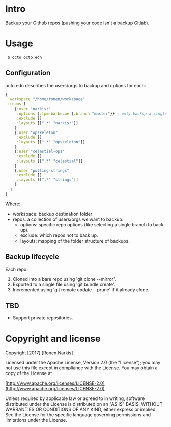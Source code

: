 # Intro

Backup your Github repos (pushing your code isn't a backup [Gitlab](https://about.gitlab.com/2017/02/10/postmortem-of-database-outage-of-january-31/)).

# Usage

```bash
 $ octo octo.edn
```

## Configuration
octo.edn describes the users/orgs to backup and options for each:

```clojure
{
 :workspace "/home/ronen/workspace"
 :repos [
    {:user "narkisr"
     :options {:fpm-barbecue {:branch "master"}} ; only backup a single branch
     :exclude []
     :layouts [[".*" "narkisr"]]
    }
    {:user "opskeleton"
     :exclude []
     :layouts [[".*" "opskeleton"]]
    }
    {:user "celestial-ops"
     :exclude []
     :layouts [[".*" "celestial"]]
    }
    {:user "pulling-strings"
     :exclude []
     :layouts [[".*" "strings"]]
    }
  ]
}
```

Where:

* workspace: backup destination folder
* repos:  a collection of users/orgs we want to backup:
  * options: specific repo options (like selecting a single branch to back up).
  * exclude: which repos not to back up.
  * layouts: mapping of the folder structure of backups.

## Backup lifecycle

Each repo:

1. Cloned into a bare repo using 'git clone --mirror'.
2. Exported to a single file using 'git bundle create'.
3. Incremented using 'git remote update --prune' if it already clone.

## TBD

* Support private repositories.

# Copyright and license

Copyright [2017] [Ronen Narkis]

Licensed under the Apache License, Version 2.0 (the "License");
you may not use this file except in compliance with the License.
You may obtain a copy of the License at

  [http://www.apache.org/licenses/LICENSE-2.0](http://www.apache.org/licenses/LICENSE-2.0)

Unless required by applicable law or agreed to in writing, software
distributed under the License is distributed on an "AS IS" BASIS,
WITHOUT WARRANTIES OR CONDITIONS OF ANY KIND, either express or implied.
See the License for the specific language governing permissions and
limitations under the License.
